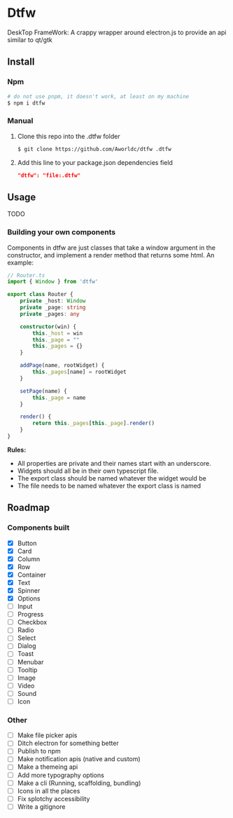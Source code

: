 # Dtfw
DeskTop FrameWork: A crappy wrapper around electron.js to provide an api similar to qt/gtk

## Install
### Npm
```bash
# do not use pnpm, it doesn't work, at least on my machine
$ npm i dtfw
```
### Manual
1. Clone this repo into the .dtfw folder
   ```bash
   $ git clone https://github.com/Aworldc/dtfw .dtfw
   ```
2. Add this line to your package.json dependencies field
   ```json
   "dtfw": "file:.dtfw"
   ```
## Usage
TODO
### Building your own components
Components in dtfw are just classes that take a window argument in the constructor, and implement a render method that returns some html. An example:
```typescript
// Router.ts
import { Window } from 'dtfw'

export class Router {
    private _host: Window
    private _page: string
    private _pages: any

    constructor(win) {
        this._host = win
        this._page = ""
        this._pages = {}
    }

    addPage(name, rootWidget) {
        this._pages[name] = rootWidget
    }

    setPage(name) {
        this._page = name
    }

    render() {
        return this._pages[this._page].render()
    }
}
```
**Rules:**
- All properties are private and their names start with an underscore.
- Widgets should all be in their own typescript file.
- The export class should be named whatever the widget would be
- The file needs to be named whatever the export class is named
## Roadmap
### Components built
- [x] Button
- [x] Card
- [x] Column
- [x] Row
- [x] Container
- [x] Text
- [x] Spinner
- [x] Options
- [ ] Input
- [ ] Progress
- [ ] Checkbox
- [ ] Radio
- [ ] Select
- [ ] Dialog
- [ ] Toast
- [ ] Menubar
- [ ] Tooltip
- [ ] Image
- [ ] Video
- [ ] Sound
- [ ] Icon
### Other
- [ ] Make file picker apis
- [ ] Ditch electron for something better
- [ ] Publish to npm
- [ ] Make notification apis (native and custom)
- [ ] Make a themeing api
- [ ] Add more typography options
- [ ] Make a cli (Running, scaffolding, bundling)
- [ ] Icons in all the places
- [ ] Fix splotchy accessibility
- [ ] Write a gitignore
